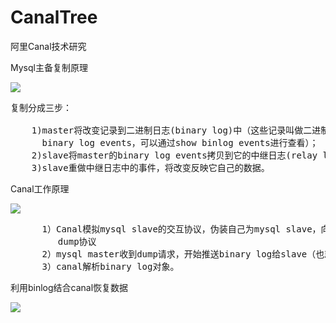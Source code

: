 # CanalTree
阿里Canal技术研究

Mysql主备复制原理

![](https://i.imgur.com/kw224B2.png)

<pre>
复制分成三步：

    1)master将改变记录到二进制日志(binary log)中（这些记录叫做二进制日志事件，
      binary log events，可以通过show binlog events进行查看）；
    2)slave将master的binary log events拷贝到它的中继日志(relay log)；
    3)slave重做中继日志中的事件，将改变反映它自己的数据。
</pre>

Canal工作原理

![](https://i.imgur.com/QiwaVsq.png)

<pre>
      1）Canal模拟mysql slave的交互协议，伪装自己为mysql slave，向mysql master 发送
         dump协议
      2）mysql master收到dump请求，开始推送binary log给slave（也就是canal）
      3）canal解析binary log对象。
</pre>

利用binlog结合canal恢复数据

![](https://i.imgur.com/qSmFMMl.png)